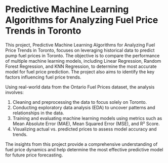 # Predictive Machine Learning Algorithms for Analyzing Fuel Price Trends in Toronto


This project, Predictive Machine Learning Algorithms for Analyzing Fuel Price Trends in Toronto, focuses on leveraging historical data to predict pump fuel prices in Toronto. The objective is to compare the performance of multiple machine learning models, including Linear Regression, Random Forest Regression, and KNN Regression, to determine the most accurate model for fuel price prediction. The project also aims to identify the key factors influencing fuel price trends.

Using real-world data from the Ontario Fuel Prices dataset, the analysis involves:

1. Cleaning and preprocessing the data to focus solely on Toronto.
2. Conducting exploratory data analysis (EDA) to uncover patterns and relationships in the data.
3. Training and evaluating machine learning models using metrics such as Mean Absolute Error (MAE), Mean Squared Error (MSE), and R² Score.
4. Visualizing actual vs. predicted prices to assess model accuracy and trends.
   
The insights from this project provide a comprehensive understanding of fuel price dynamics and help determine the most effective predictive model for future price forecasting.
